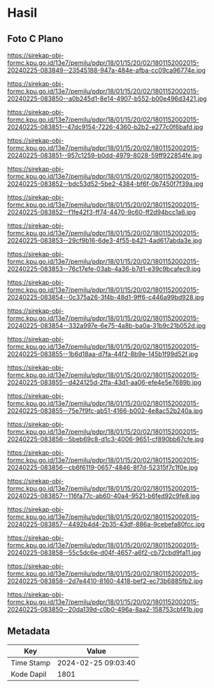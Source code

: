 # Hasil

## Foto C Plano

https://sirekap-obj-formc.kpu.go.id/13e7/pemilu/pdpr/18/01/15/20/02/1801152002015-20240225-083849--23545188-947a-484e-afba-cc09ca96774e.jpg

https://sirekap-obj-formc.kpu.go.id/13e7/pemilu/pdpr/18/01/15/20/02/1801152002015-20240225-083850--a0b245d1-8e14-4907-b552-b00e496d3421.jpg

https://sirekap-obj-formc.kpu.go.id/13e7/pemilu/pdpr/18/01/15/20/02/1801152002015-20240225-083851--47dc9154-7226-4360-b2b2-e277c0f6bafd.jpg

https://sirekap-obj-formc.kpu.go.id/13e7/pemilu/pdpr/18/01/15/20/02/1801152002015-20240225-083851--957c1259-b0dd-4979-8028-59ff922854fe.jpg

https://sirekap-obj-formc.kpu.go.id/13e7/pemilu/pdpr/18/01/15/20/02/1801152002015-20240225-083852--bdc53d52-5be2-4384-bf6f-0b7450f7f39a.jpg

https://sirekap-obj-formc.kpu.go.id/13e7/pemilu/pdpr/18/01/15/20/02/1801152002015-20240225-083852--f1fe42f3-ff74-4470-9c60-ff2d94bcc1a6.jpg

https://sirekap-obj-formc.kpu.go.id/13e7/pemilu/pdpr/18/01/15/20/02/1801152002015-20240225-083853--29cf9b16-6de3-4f55-b421-4ad617abda3e.jpg

https://sirekap-obj-formc.kpu.go.id/13e7/pemilu/pdpr/18/01/15/20/02/1801152002015-20240225-083853--76c17efe-03ab-4a36-b7d1-e39c9bcafec9.jpg

https://sirekap-obj-formc.kpu.go.id/13e7/pemilu/pdpr/18/01/15/20/02/1801152002015-20240225-083854--0c375a26-3f4b-48d1-9ff6-c446a99bd928.jpg

https://sirekap-obj-formc.kpu.go.id/13e7/pemilu/pdpr/18/01/15/20/02/1801152002015-20240225-083854--332a997e-6e75-4a8b-ba0a-31b9c21b052d.jpg

https://sirekap-obj-formc.kpu.go.id/13e7/pemilu/pdpr/18/01/15/20/02/1801152002015-20240225-083855--1b6d18aa-d7fa-44f2-8b9e-145b1f99d52f.jpg

https://sirekap-obj-formc.kpu.go.id/13e7/pemilu/pdpr/18/01/15/20/02/1801152002015-20240225-083855--d424125d-2ffa-43d1-aa06-efe4e5e7689b.jpg

https://sirekap-obj-formc.kpu.go.id/13e7/pemilu/pdpr/18/01/15/20/02/1801152002015-20240225-083855--75e7f9fc-ab51-4166-b002-4e8ac52b240a.jpg

https://sirekap-obj-formc.kpu.go.id/13e7/pemilu/pdpr/18/01/15/20/02/1801152002015-20240225-083856--5beb69c8-d1c3-4006-9651-cf890bb67cfe.jpg

https://sirekap-obj-formc.kpu.go.id/13e7/pemilu/pdpr/18/01/15/20/02/1801152002015-20240225-083856--cb6f6119-0657-4846-8f7d-52315f7c1f0e.jpg

https://sirekap-obj-formc.kpu.go.id/13e7/pemilu/pdpr/18/01/15/20/02/1801152002015-20240225-083857--116fa77c-ab60-40a4-9521-b6fed92c9fe8.jpg

https://sirekap-obj-formc.kpu.go.id/13e7/pemilu/pdpr/18/01/15/20/02/1801152002015-20240225-083857--4492b4d4-2b35-43df-886a-9cebefa80fcc.jpg

https://sirekap-obj-formc.kpu.go.id/13e7/pemilu/pdpr/18/01/15/20/02/1801152002015-20240225-083858--55c5dc6e-d04f-4657-a6f2-cb72cbd9fa11.jpg

https://sirekap-obj-formc.kpu.go.id/13e7/pemilu/pdpr/18/01/15/20/02/1801152002015-20240225-083858--2d7e4410-8160-4418-bef2-ec73b6885fb2.jpg

https://sirekap-obj-formc.kpu.go.id/13e7/pemilu/pdpr/18/01/15/20/02/1801152002015-20240225-083850--20da139d-c0b0-496a-8aa2-158753cbf41b.jpg


## Metadata

| Key        | Value               |
| ---------- | ------------------- |
| Time Stamp | 2024-02-25 09:03:40 |
| Kode Dapil | 1801                |



